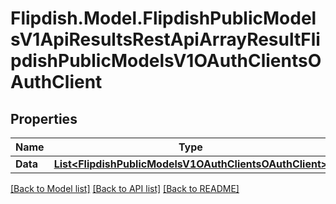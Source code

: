# Flipdish.Model.FlipdishPublicModelsV1ApiResultsRestApiArrayResultFlipdishPublicModelsV1OAuthClientsOAuthClient
## Properties

Name | Type | Description | Notes
------------ | ------------- | ------------- | -------------
**Data** | [**List&lt;FlipdishPublicModelsV1OAuthClientsOAuthClient&gt;**](FlipdishPublicModelsV1OAuthClientsOAuthClient.md) |  | 

[[Back to Model list]](../README.md#documentation-for-models) [[Back to API list]](../README.md#documentation-for-api-endpoints) [[Back to README]](../README.md)

